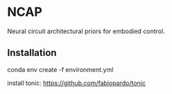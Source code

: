 # NCAP
Neural circuit architectural priors for embodied control.


## Installation

conda env create -f environment.yml

install tonic: https://github.com/fabiopardo/tonic

